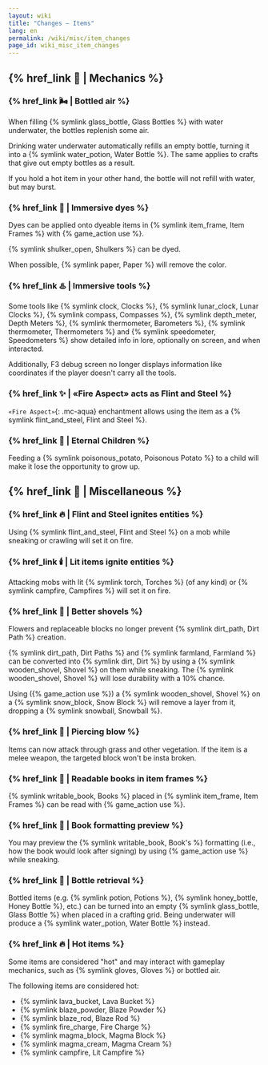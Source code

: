 ```yaml
---
layout: wiki
title: "Changes — Items"
lang: en
permalink: /wiki/misc/item_changes
page_id: wiki_misc_item_changes
---
```


## {% href_link 🔧 | Mechanics %}

### {% href_link 🌬️ | Bottled air %}
When filling {% symlink glass_bottle, Glass Bottles %} with water underwater, the bottles replenish some air.

Drinking water underwater automatically refills an empty bottle, turning it into a {% symlink water_potion, Water Bottle %}. The same applies to crafts that give out empty bottles as a result.

If you hold a hot item in your other hand, the bottle will not refill with water, but may burst.

### {% href_link 🌈 | Immersive dyes %}
Dyes can be applied onto dyeable items in {% symlink item_frame, Item Frames %} with {% game_action use %}.

{% symlink shulker_open, Shulkers %} can be dyed.

When possible, {% symlink paper, Paper %} will remove the color.

### {% href_link ♨️ | Immersive tools %}
Some tools like {% symlink clock, Clocks %}, {% symlink lunar_clock, Lunar Clocks %}, {% symlink compass, Compasses %}, {% symlink depth_meter, Depth Meters %}, {% symlink thermometer, Barometers %}, {% symlink thermometer, Thermometers %} and {% symlink speedometer, Speedometers %} show detailed info in lore, optionally on screen, and when interacted.

Additionally, F3 debug screen no longer displays information like coordinates if the player doesn't carry all the tools.

### {% href_link ✨ | «Fire Aspect» acts as Flint and Steel %}
`«Fire Aspect»`{: .mc-aqua} enchantment allows using the item as a {% symlink flint_and_steel, Flint and Steel %}.

### {% href_link 🥔 | Eternal Children %}
Feeding a {% symlink poisonous_potato, Poisonous Potato %} to a child will make it lose the opportunity to grow up.



## {% href_link 🧩 | Miscellaneous %}

### {% href_link 🔥 | Flint and Steel ignites entities %}
Using {% symlink flint_and_steel, Flint and Steel %} on a mob while sneaking or crawling will set it on fire.

### {% href_link 🕯️ | Lit items ignite entities %}
Attacking mobs with lit {% symlink torch, Torches %} (of any kind) or {% symlink campfire, Campfires %} will set it on fire.

### {% href_link 🪏 | Better shovels %}
Flowers and replaceable blocks no longer prevent {% symlink dirt_path, Dirt Path %} creation.

{% symlink dirt_path, Dirt Paths %} and {% symlink farmland, Farmland %} can be converted into {% symlink dirt, Dirt %} by using a {% symlink wooden_shovel, Shovel %} on them while sneaking. The {% symlink wooden_shovel, Shovel %} will lose durability with a 10% chance.

Using ({% game_action use %}) a {% symlink wooden_shovel, Shovel %} on a {% symlink snow_block, Snow Block %} will remove a layer from it, dropping a {% symlink snowball, Snowball %}.

### {% href_link 🤺 | Piercing blow %}
Items can now attack through grass and other vegetation. If the item is a melee weapon, the targeted block won't be insta broken.

### {% href_link 📖 | Readable books in item frames %}
{% symlink writable_book, Books %} placed in {% symlink item_frame, Item Frames %} can be read with {% game_action use %}.

### {% href_link 📓 | Book formatting preview %}
You may preview the {% symlink writable_book, Book's %} formatting (i.e., how the book would look after signing) by using {% game_action use %} while sneaking.

### {% href_link 🫗 | Bottle retrieval %}
Bottled items (e.g. {% symlink potion, Potions %}, {% symlink honey_bottle, Honey Bottle %}, etc.) can be turned into an empty {% symlink glass_bottle, Glass Bottle %} when placed in a crafting grid. Being underwater will produce a {% symlink water_potion, Water Bottle %} instead.

### {% href_link 🔥 | Hot items %}
Some items are considered "hot" and may interact with gameplay mechanics, such as {% symlink gloves, Gloves %} or bottled air.

The following items are considered hot:
- {% symlink lava_bucket, Lava Bucket %}
- {% symlink blaze_powder, Blaze Powder %}
- {% symlink blaze_rod, Blaze Rod %}
- {% symlink fire_charge, Fire Charge %}
- {% symlink magma_block, Magma Block %}
- {% symlink magma_cream, Magma Cream %}
- {% symlink campfire, Lit Campfire %}
